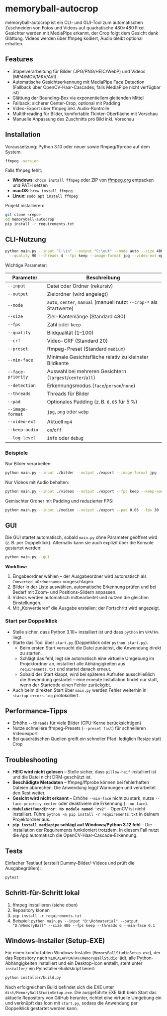 # memoryball-autocrop

memoryball-autocrop ist ein CLI- und GUI-Tool zum automatischen Zuschneiden von Fotos und Videos auf quadratische 480×480 Pixel. Gesichter werden mit MediaPipe erkannt, der Crop folgt dem Gesicht dank Glättung. Videos werden über ffmpeg kodiert, Audio bleibt optional erhalten.

## Features

* Stapelverarbeitung für Bilder (JPG/PNG/HEIC/WebP) und Videos (MP4/MOV/MKV/AVI)
* Automatische Gesichtserkennung mit MediaPipe Face Detection (Fallback über OpenCV-Haar-Cascades, falls MediaPipe nicht verfügbar ist)
* Glättung der Bounding-Box via exponentiellem gleitenden Mittel
* Fallback: sicherer Center-Crop, optional mit Padding
* Video-Export über ffmpeg inkl. Audio-Kontrolle
* Multithreading für Bilder, komfortable Tkinter-Oberfläche mit Vorschau
* Manuelle Anpassung des Zuschnitts pro Bild inkl. Vorschau

## Installation

Voraussetzung: Python 3.10 oder neuer sowie ffmpeg/ffprobe auf dem System.

```bash
ffmpeg -version
```

Falls ffmpeg fehlt:

* **Windows**: `choco install ffmpeg` oder ZIP von [ffmpeg.org](https://ffmpeg.org) entpacken und PATH setzen
* **macOS**: `brew install ffmpeg`
* **Linux**: `sudo apt install ffmpeg`

Projekt installieren:

```bash
git clone <repo>
cd memoryball-autocrop
pip install -r requirements.txt
```

## CLI-Nutzung

```bash
python main.py --input "C:\in" --output "C:\out" --mode auto --size 480 --min-face 0.12 \
  --quality 90 --threads 4 --fps keep --image-format jpg --video-ext mp4 --face-priority largest
```

Wichtige Parameter:

| Parameter | Beschreibung |
|-----------|--------------|
| `--input` | Datei oder Ordner (rekursiv) |
| `--output` | Zielordner (wird angelegt) |
| `--mode` | `auto`, `center`, `manual` (manuell nutzt `--crop-*` als Startwerte) |
| `--size` | Ziel-Kantenlänge (Standard 480) |
| `--fps` | Zahl oder `keep` |
| `--quality` | Bildqualität (1–100) |
| `--crf` | Video-CRF (Standard 20) |
| `--preset` | ffmpeg-Preset (Standard `medium`) |
| `--min-face` | Minimale Gesichtsfläche relativ zu kleinster Bildkante |
| `--face-priority` | Auswahl bei mehreren Gesichtern (`largest`/`center`/`all`) |
| `--detection` | Erkennungsmodus (`face`/`person`/`none`) |
| `--threads` | Threads für Bilder |
| `--pad` | Optionales Padding (z. B. `0.05` für 5 %) |
| `--image-format` | `jpg`, `png` oder `webp` |
| `--video-ext` | Aktuell `mp4` |
| `--keep-audio` | `on`/`off` |
| `--log-level` | `info` oder `debug` |

### Beispiele

Nur Bilder verarbeiten:

```bash
python main.py --input ./bilder --output ./export --image-format jpg --no-face
```

Nur Videos mit Audio behalten:

```bash
python main.py --input ./videos --output ./export --fps keep --keep-audio on --threads 2
```

Gemischter Ordner mit Padding und reduzierter FPS:

```bash
python main.py --input ./medien --output ./export --pad 0.05 --fps 30 --quality 95
```

## GUI

Die GUI startet automatisch, sobald `main.py` ohne Parameter geöffnet wird (z. B. per Doppelklick). Alternativ kann sie auch explizit über die Konsole gestartet werden:

```bash
python main.py --gui
```

**Workflow:**

1. Eingabeordner wählen – der Ausgabeordner wird automatisch als `Converted <Ordnername>` vorgeschlagen.
2. Bilder in der Liste auswählen, automatische Erkennung prüfen und bei Bedarf mit Zoom- und Positions-Slidern anpassen.
3. Videos werden automatisch mitbearbeitet und nutzen die gleichen Einstellungen.
4. Mit „Konvertieren“ die Ausgabe erstellen; der Fortschritt wird angezeigt.

### Start per Doppelklick

* Stelle sicher, dass Python 3.10+ installiert ist und dass `python` im `%PATH%` liegt.
* Starte das Tool über `start.py` (Doppelklick oder `python start.py`).
  * Beim ersten Start versucht die Datei zunächst, die Anwendung direkt zu starten.
  * Schlägt das fehl, legt sie automatisch eine virtuelle Umgebung im Projektordner an,
    installiert alle Abhängigkeiten aus `requirements.txt` und startet danach erneut.
  * Sobald der Start klappt, wird bei späteren Aufrufen ausschließlich die Anwendung
    gestartet – eine erneute Installation findet nur statt, wenn der Startcode
    einen Fehler zurückgibt.
* Auch beim direkten Start über `main.py` werden Fehler weiterhin in
  `startup-errors.log` protokolliert.

## Performance-Tipps

* Erhöhe `--threads` für viele Bilder (CPU-Kerne berücksichtigen)
* Nutze schnellere ffmpeg-Presets (`--preset fast`) für schnelleren Videoexport
* Bei quadratischen Quellen greift ein schneller Pfad: lediglich Resize statt Crop

## Troubleshooting

* **HEIC wird nicht gelesen** – Stelle sicher, dass `pillow-heif` installiert ist und die Datei nicht DRM-geschützt ist.
* **Beschädigte Metadaten** – ffmpeg/ffprobe können bei fehlerhaften Dateien abbrechen. Die Anwendung loggt Warnungen und verarbeitet den Rest weiter.
* **Gesicht wird nicht erkannt** – Erhöhe `--min-face` nicht zu stark, nutze `--face-priority center` oder deaktiviere die Erkennung (`--no-face`).
* **`ModuleNotFoundError: No module named 'cv2'`** – OpenCV ist nicht installiert. Führe `python -m pip install -r requirements.txt` in deinem Projektordner aus.
* **`pip install mediapipe` schlägt auf Windows/Python 3.12 fehl** – Die Installation der Requirements funktioniert trotzdem. In diesem Fall nutzt die App automatisch die OpenCV-Haar-Cascade-Erkennung.

## Tests

Einfacher Testlauf (erstellt Dummy-Bilder/-Videos und prüft die Ausgabegrößen):

```bash
pytest
```

## Schritt-für-Schritt lokal

1. ffmpeg installieren (siehe oben)
2. Repository klonen
3. `pip install -r requirements.txt`
4. Beispiel: `python main.py --input "D:\Rohmaterial" --output "D:\MemoryBall" --size 480 --fps keep --threads 6 --min-face 0.1`

## Windows-Installer (Setup-EXE)

Für einen komfortablen Windows-Installer (`MemoryBallStudioSetup.exe`), der das Repository
nach `%LOCALAPPDATA%\MemoryBallStudio` lädt, alle Python-Abhängigkeiten installiert und
ein Desktop-Icon erstellt, steht unter `installer/` ein PyInstaller-Buildskript bereit:

```bash
python installer/build.py
```

Nach erfolgreichem Build befindet sich die EXE unter `dist/MemoryBallStudioSetup.exe`. Die
ausgeführte EXE lädt beim Start das aktuelle Repository von GitHub herunter, richtet eine
virtuelle Umgebung ein und verknüpft das Icon mit `start.py`, sodass die Anwendung per
Doppelklick gestartet werden kann.
